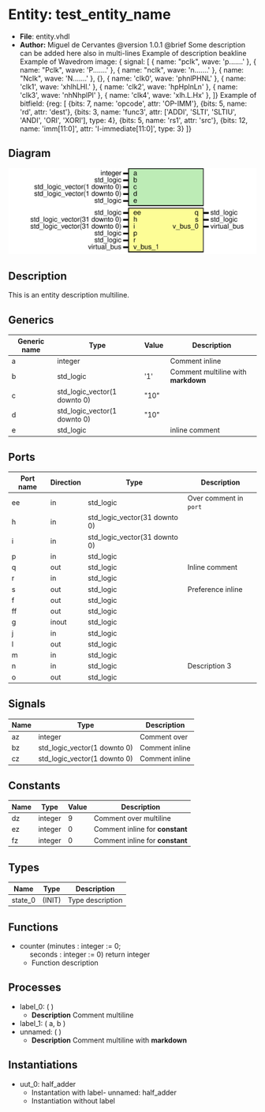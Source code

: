 
# Entity: test_entity_name 
- **File**: entity.vhdl
- **Author:** Miguel de Cervantes @version 1.0.1 
@brief Some description can be added here also in multi-lines Example of description beakline Example of Wavedrom image:	 { signal: [   { name: "pclk", wave: 'p.......' },   { name: "Pclk", wave: 'P.......' },   { name: "nclk", wave: 'n.......' },   { name: "Nclk", wave: 'N.......' },   {},   { name: 'clk0', wave: 'phnlPHNL' },   { name: 'clk1', wave: 'xhlhLHl.' },   { name: 'clk2', wave: 'hpHplnLn' },   { name: 'clk3', wave: 'nhNhplPl' },   { name: 'clk4', wave: 'xlh.L.Hx' }, ]} Example of bitfield:   {reg: [   {bits: 7, name: 'opcode', attr: 'OP-IMM'},   {bits: 5, name: 'rd', attr: 'dest'},   {bits: 3, name: 'func3', attr: ['ADDI', 'SLTI', 'SLTIU', 'ANDI', 'ORI', 'XORI'], type: 4},   {bits: 5, name: 'rs1', attr: 'src'},   {bits: 12, name: 'imm[11:0]', attr: 'I-immediate[11:0]', type: 3} ]}

## Diagram
![Diagram](test_entity_name.svg "Diagram")
## Description

 This is an entity description multiline.  
## Generics

| Generic name | Type                         | Value | Description                          |
| ------------ | ---------------------------- | ----- | ------------------------------------ |
| a            | integer                      |       | Comment inline                       |
| b            | std_logic                    | '1'   | Comment  multiline with **markdown** |
| c            | std_logic_vector(1 downto 0) | "10"  |                                      |
| d            | std_logic_vector(1 downto 0) | "10"  |                                      |
| e            | std_logic                    |       | inline comment                       |

## Ports

| Port name | Direction | Type                          | Description                |
| --------- | --------- | ----------------------------- | -------------------------- |
| ee        | in        | std_logic                     | Over comment in ```port``` |
| h         | in        | std_logic_vector(31 downto 0) |                            |
| i         | in        | std_logic_vector(31 downto 0) |                            |
| p         | in        | std_logic                     |                            |
| q         | out       | std_logic                     | Inline comment             |
| r         | in        | std_logic                     |                            |
| s         | out       | std_logic                     | Preference inline          |
| f         | out       | std_logic                     |                            |
| ff        | out       | std_logic                     |                            |
| g         | inout     | std_logic                     |                            |
| j         | in        | std_logic                     |                            |
| l         | out       | std_logic                     |                            |
| m         | in        | std_logic                     |                            |
| n         | in        | std_logic                     | Description 3              |
| o         | out       | std_logic                     |                            |

## Signals

| Name | Type                         | Description    |
| ---- | ---------------------------- | -------------- |
| az   | integer                      | Comment over   |
| bz   | std_logic_vector(1 downto 0) | Comment inline |
| cz   | std_logic_vector(1 downto 0) | Comment inline |

## Constants

| Name | Type    | Value | Description                     |
| ---- | ------- | ----- | ------------------------------- |
| dz   | integer | 9     | Comment over  multiline         |
| ez   | integer | 0     | Comment inline for **constant** |
| fz   | integer | 0     | Comment inline for **constant** |

## Types

| Name    | Type   | Description       |
| ------- | ------ | ----------------- |
| state_0 | (INIT) | Type  description |

## Functions
- counter <font id="function_arguments">(minutes : integer := 0;<br><span style="padding-left:20px"> seconds : integer := 0)</font> <font id="function_return">return integer</font>
  -  Function description

## Processes
- label_0: (  )
  - **Description**
  Comment multiline
- label_1: ( a, b )
- unnamed: (  )
  - **Description**
  Comment multiline with **markdown**

## Instantiations

- uut_0: half_adder
  -  Instantation with label- unnamed: half_adder
  -  Instantiation without label